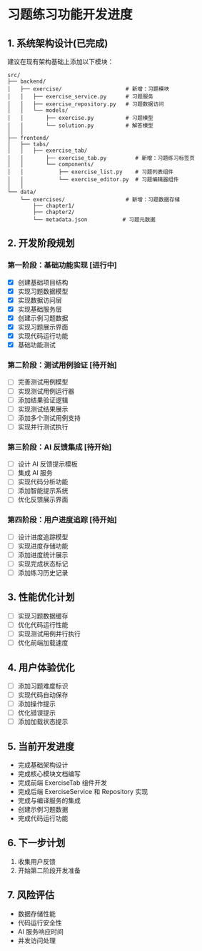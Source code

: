 # 习题练习功能开发进度

## 1. 系统架构设计(已完成)
建议在现有架构基础上添加以下模块：

```
src/
├── backend/
│   ├── exercise/                    # 新增：习题模块
│   │   ├── exercise_service.py      # 习题服务
│   │   ├── exercise_repository.py   # 习题数据访问
│   │   └── models/
│   │       ├── exercise.py          # 习题模型
│   │       └── solution.py          # 解答模型
│   │
├── frontend/
│   ├── tabs/
│   │   ├── exercise_tab/
│   │       ├── exercise_tab.py         # 新增：习题练习标签页
│   │       └── components/
│   │           ├── exercise_list.py    # 习题列表组件
│   │           └── exercise_editor.py  # 习题编辑器组件
│   │
└── data/
    └── exercises/                   # 新增：习题数据存储
        ├── chapter1/
        ├── chapter2/
        └── metadata.json           # 习题元数据
```

## 2. 开发阶段规划

### 第一阶段：基础功能实现 [进行中]
- [x] 创建基础项目结构
- [x] 实现习题数据模型
- [x] 实现数据访问层
- [x] 实现基础服务层
- [x] 创建示例习题数据
- [x] 实现习题展示界面
- [x] 实现代码运行功能
- [x] 基础功能测试

### 第二阶段：测试用例验证 [待开始]
- [ ] 完善测试用例模型
- [ ] 实现测试用例运行器
- [ ] 添加结果验证逻辑
- [ ] 实现测试结果展示
- [ ] 添加多个测试用例支持
- [ ] 实现并行测试执行

### 第三阶段：AI 反馈集成 [待开始]
- [ ] 设计 AI 反馈提示模板
- [ ] 集成 AI 服务
- [ ] 实现代码分析功能
- [ ] 添加智能提示系统
- [ ] 优化反馈展示界面

### 第四阶段：用户进度追踪 [待开始]
- [ ] 设计进度追踪模型
- [ ] 实现进度存储功能
- [ ] 添加进度统计展示
- [ ] 实现完成状态标记
- [ ] 添加练习历史记录

## 3. 性能优化计划
- [ ] 实现习题数据缓存
- [ ] 优化代码运行性能
- [ ] 实现测试用例并行执行
- [ ] 优化前端加载速度

## 4. 用户体验优化
- [ ] 添加习题难度标识
- [ ] 实现代码自动保存
- [ ] 添加操作提示
- [ ] 优化错误提示
- [ ] 添加加载状态提示

## 5. 当前开发进度
- 完成基础架构设计
- 完成核心模块文档编写
- 完成前端 ExerciseTab 组件开发
- 完成后端 ExerciseService 和 Repository 实现
- 完成与编译服务的集成
- 创建示例习题数据
- 完成代码运行功能

## 6. 下一步计划
1. 收集用户反馈
2. 开始第二阶段开发准备


## 7. 风险评估
- 数据存储性能
- 代码运行安全性
- AI 服务响应时间
- 并发访问处理